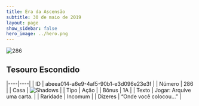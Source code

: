 ```yaml
---
title: Era da Ascensão
subtitle: 30 de maio de 2019
layout: page
show_sidebar: false
hero_image: ../hero.png
---
```


![286](https://cdn.keyforgegame.com/media/card_front/pt/435_286_JWQJ7C3VGHFR_pt.png)

## Tesouro Escondido

|----|----|
| ID | abeea014-a6e9-4af5-90b1-e3d096e23e3f |
| Número | 286 |
| Casa | ![Shadows](https://archonarcana.com/images/thumb/e/ee/Shadows.png/22px-Shadows.png "Sombras") |
| Tipo | Ação |
| Bônus | 1A |
| Texto | Jogar: Arquive uma carta. |
| Raridade | Incomum |
| Dizeres | “Onde você colocou…” |
